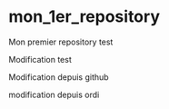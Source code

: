 # mon_1er_repository
Mon premier repository test 

Modification test

Modification depuis github 

modification depuis ordi 
